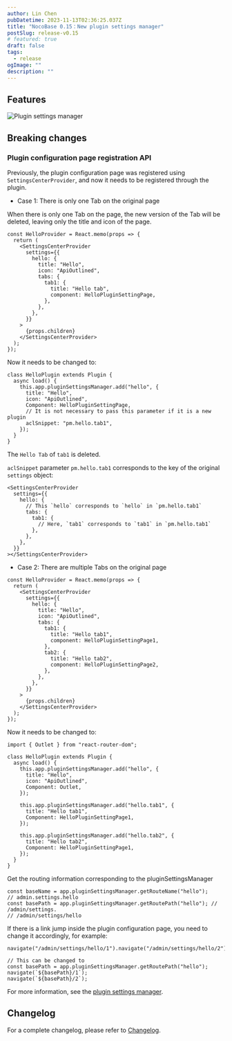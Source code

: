 ```yaml
---
author: Lin Chen
pubDatetime: 2023-11-13T02:36:25.037Z
title: "NocoBase 0.15：New plugin settings manager"
postSlug: release-v0.15
# featured: true
draft: false
tags:
  - release
ogImage: ""
description: ""
---
```


## Features

![Plugin settings manager](/content-static/psm.png)

## Breaking changes

### Plugin configuration page registration API

Previously, the plugin configuration page was registered using `SettingsCenterProvider`, and now it needs to be registered through the plugin.

- Case 1: There is only one Tab on the original page

When there is only one Tab on the page, the new version of the Tab will be deleted, leaving only the title and icon of the page.

```tsx | pure
const HelloProvider = React.memo(props => {
  return (
    <SettingsCenterProvider
      settings={{
        hello: {
          title: "Hello",
          icon: "ApiOutlined",
          tabs: {
            tab1: {
              title: "Hello tab",
              component: HelloPluginSettingPage,
            },
          },
        },
      }}
    >
      {props.children}
    </SettingsCenterProvider>
  );
});
```

Now it needs to be changed to:

```tsx | pure
class HelloPlugin extends Plugin {
  async load() {
    this.app.pluginSettingsManager.add("hello", {
      title: "Hello",
      icon: "ApiOutlined",
      Component: HelloPluginSettingPage,
      // It is not necessary to pass this parameter if it is a new plugin
      aclSnippet: "pm.hello.tab1",
    });
  }
}
```

The `Hello Tab` of `tab1` is deleted.

`aclSnippet` parameter `pm.hello.tab1` corresponds to the key of the original `settings` object:

```tsx
<SettingsCenterProvider
  settings={{
    hello: {
      // This `hello` corresponds to `hello` in `pm.hello.tab1`
      tabs: {
        tab1: {
          // Here, `tab1` corresponds to `tab1` in `pm.hello.tab1`
        },
      },
    },
  }}
></SettingsCenterProvider>
```

- Case 2: There are multiple Tabs on the original page

```tsx
const HelloProvider = React.memo(props => {
  return (
    <SettingsCenterProvider
      settings={{
        hello: {
          title: "Hello",
          icon: "ApiOutlined",
          tabs: {
            tab1: {
              title: "Hello tab1",
              component: HelloPluginSettingPage1,
            },
            tab2: {
              title: "Hello tab2",
              component: HelloPluginSettingPage2,
            },
          },
        },
      }}
    >
      {props.children}
    </SettingsCenterProvider>
  );
});
```

Now it needs to be changed to:

```tsx
import { Outlet } from "react-router-dom";

class HelloPlugin extends Plugin {
  async load() {
    this.app.pluginSettingsManager.add("hello", {
      title: "Hello",
      icon: "ApiOutlined",
      Component: Outlet,
    });

    this.app.pluginSettingsManager.add("hello.tab1", {
      title: "Hello tab1",
      Component: HelloPluginSettingPage1,
    });

    this.app.pluginSettingsManager.add("hello.tab2", {
      title: "Hello tab2",
      Component: HelloPluginSettingPage1,
    });
  }
}
```

Get the routing information corresponding to the pluginSettingsManager

```tsx
const baseName = app.pluginSettingsManager.getRouteName("hello");
// admin.settings.hello
const basePath = app.pluginSettingsManager.getRoutePath("hello"); // /admin/settings.
// /admin/settings/hello
```

If there is a link jump inside the plugin configuration page, you need to change it accordingly, for example:

```tsx | pure
navigate("/admin/settings/hello/1").navigate("/admin/settings/hello/2");

// This can be changed to
const basePath = app.pluginSettingsManager.getRoutePath("hello");
navigate(`${basePath}/1`);
navigate(`${basePath}/2`);
```

For more information, see the [plugin settings manager](https://docs.nocobase.com/development/client/plugin-settings).

## Changelog

For a complete changelog, please refer to [Changelog](https://github.com/nocobase/nocobase/blob/main/CHANGELOG.md).
